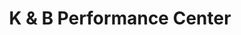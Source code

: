 ---
title: "K & B Performance Center"
url: /bochum/k-und-b-performance-center/
shop: Autowerkstatt
---